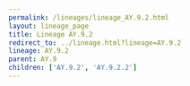 ```yaml
---
permalink: /lineages/lineage_AY.9.2.html
layout: lineage_page
title: Lineage AY.9.2
redirect_to: ../lineage.html?lineage=AY.9.2
lineage: AY.9.2
parent: AY.9
children: ['AY.9.2', 'AY.9.2.2']
---
```

